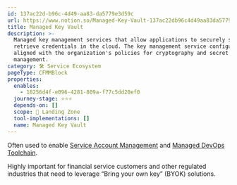 ```yaml
---
id: 137ac22d-b96c-4d49-aa83-da5779e3d59c
url: https://www.notion.so/Managed-Key-Vault-137ac22db96c4d49aa83da5779e3d59c
title: Managed Key Vault
description: >-
  Managed key management services that allow applications to securely store and
  retrieve credentials in the cloud. The key management service configuration is
  aligned with the organization's policies for cryptography and secret
  management.
category: 🛠 Service Ecosystem
pageType: CFMMBlock
properties:
  enables:
    - 18256d4f-e096-4281-809a-f77c5dd20ef0
  journey-stage: ⭐️⭐️⭐️
  depends-on: []
  scope: 🛬 Landing Zone
  tool-implementations: []
  name: Managed Key Vault
---
```


Often used to enable [Service Account Management](../iam/service-account-management.md) and [Managed DevOps Toolchain](./managed-devops-toolchain.md).

Highly important for financial service customers and other regulated industries that need to leverage “Bring your own key” (BYOK) solutions.